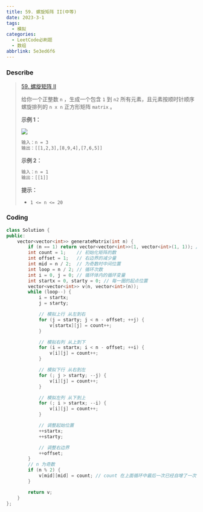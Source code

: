 ```yaml
---
title: 59. 螺旋矩阵 II(中等)
date: 2023-3-1
tags:
  - 模拟
categories:
  - LeetCode必刷题
  - 数组
abbrlink: 5e3ed6f6
---
```


### Describe

> [59. 螺旋矩阵 II](https://leetcode.cn/problems/spiral-matrix-ii/)
>
> 给你一个正整数 `n` ，生成一个包含 `1` 到 `n2` 所有元素，且元素按顺时针顺序螺旋排列的 `n x n` 正方形矩阵 `matrix` 。
>
> 
>
> **示例 1：**
>
> ![](https://s1.vika.cn/space/2023/03/02/dab85a668d614c4386633f7694ae8312)
>
> ```txt
> 输入：n = 3
> 输出：[[1,2,3],[8,9,4],[7,6,5]]
> ```
>
> **示例 2：**
>
> ```txt
> 输入：n = 1
> 输出：[[1]]
> ```
>
> 
>
> **提示：**
>
> - `1 <= n <= 20`

### Coding

```cpp
class Solution {
public:
    vector<vector<int>> generateMatrix(int n) {
        if (n == 1) return vector<vector<int>>(1, vector<int>(1, 1)); // {{1}}
        int count = 1;    // 初始化矩阵的数
        int offset = 1;   // 右边界的减少量
        int mid = n / 2;  // 为奇数时中间位置
        int loop = n / 2; // 循环次数
        int i = 0, j = 0; // 循环体内的循环变量
        int startx = 0, starty = 0; // 每一圈的起点位置
        vector<vector<int>> v(n, vector<int>(n));
        while (loop--) {
            i = startx;
            j = starty;

            // 模拟上行 从左到右
            for (j = starty; j < n - offset; ++j) {
                v[startx][j] = count++;
            }

            // 模拟右列 从上到下
            for (i = startx; i < n - offset; ++i) {
                v[i][j] = count++;
            }

            // 模拟下行 从右到左
            for (; j > starty; --j) {
                v[i][j] = count++;
            }

            // 模拟左列 从下到上
            for (; i > startx; --i) {
                v[i][j] = count++;
            }

            // 调整起始位置
            ++startx;
            ++starty;

            // 调整右边界
            ++offset;
        }
        // n 为奇数
        if (n % 2) {
            v[mid][mid] = count; // count 在上面循环中最后一次已经自增了一次
        }

        return v;
    }
};
```


